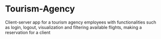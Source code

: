 # Tourism-Agency

Client-server app for a tourism agency employees with functionalities such as login, logout, visualization and filtering available flights, making a reservation for a client

